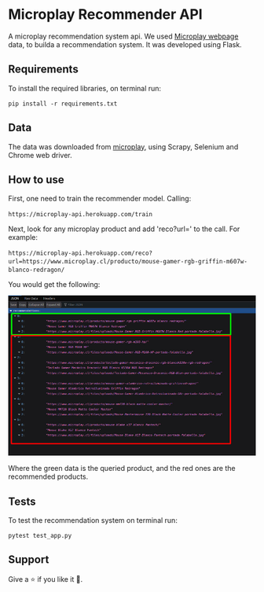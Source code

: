 # Microplay Recommender API

A microplay recommendation system api. We used
[Microplay webpage](https://www.microplay.cl/) data, to builda a recommendation system. It was developed using Flask.

## Requirements

To install the required libraries, on terminal run:

```
pip install -r requirements.txt
```

## Data

The data was downloaded from [microplay](https://www.microplay.cl), using Scrapy, Selenium and Chrome web driver.

## How to use

First, one need to train the recommender model. Calling:

`
https://microplay-api.herokuapp.com/train
`

Next, look for any microplay product and add 'reco?url=' to the call. For example:

`
https://microplay-api.herokuapp.com/reco?url=https://www.microplay.cl/producto/mouse-gamer-rgb-griffin-m607w-blanco-redragon/
`

You would get the following:

![](https://raw.githubusercontent.com/CrisLeaf/microplay_recommender_api/main/index.jpeg)

Where the green data is the queried product, and the red ones are the recommended products.


## Tests

To test the recommendation system on terminal run:

```
pytest test_app.py
```



## Support

Give a :star: if you like it :hugs:.

